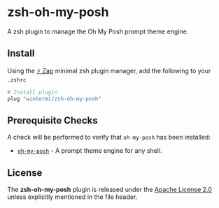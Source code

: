 # zsh-oh-my-posh

A zsh plugin to manage the Oh My Posh prompt theme engine.

## Install

Using the [:zap: Zap](https://www.zapzsh.org/) minimal zsh plugin manager, add the following to your `.zshrc`

```sh
# Install plugin
plug "wintermi/zsh-oh-my-posh"
```

## Prerequisite Checks

A check will be performed to verify that `oh-my-posh` has been installed:

-   [`oh-my-posh`](https://ohmyposh.dev/) - A prompt theme engine for any shell.

## License

The **zsh-oh-my-posh** plugin is released under the [Apache License 2.0](https://github.com/wintermi/zsh-oh-my-posh/blob/main/LICENSE) unless explicitly mentioned in the file header.
